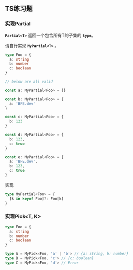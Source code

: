 ## TS练习题
### 实现Partial
**`Partial<T>`** 返回一个包含所有T的子集的 **`type`**。

请自行实现 **`MyPartial<T>`** 。
```ts
type Foo = {
  a: string
  b: number
  c: boolean
}

// below are all valid

const a: MyPartial<Foo> = {}

const b: MyPartial<Foo> = {
  a: 'BFE.dev'
}

const c: MyPartial<Foo> = {
  b: 123
}

const d: MyPartial<Foo> = {
  b: 123,
  c: true
}

const e: MyPartial<Foo> = {
  a: 'BFE.dev',
  b: 123,
  c: true
}
```
实现
```ts
type MyPartial<Foo> = {
  [k in keyof Foo]?: Foo[k]
}
```

### 实现Pick<T, K>

```ts
type Foo = {
  a: string
  b: number
  c: boolean
}

type A = MyPick<Foo, 'a' | 'b'> // {a: string, b: number}
type B = MyPick<Foo, 'c'> // {c: boolean}
type C = MyPick<Foo, 'd'> // Error
```

```ts
```
